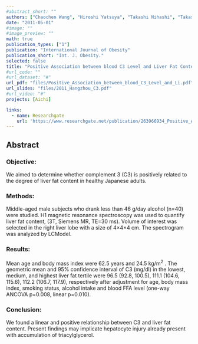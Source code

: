 ```yaml
---
#abstract_short: ""
authors: ["Chaochen Wang", "Hiroshi Yatsuya", "Takashi Nihashi", "Takashi Muramatsu", "Koji Tamakoshi", "Yuanying Li", "Kunihiro Matsushita", "Yo Hotta", "Hiroshi Fukatsu", "Hideaki Toyoshima"]
date: "2011-05-01"
#image: ""
#image_preview: ""
math: true
publication_types: ["1"]
publication: "International Journal of Obesity"
publication_short: "Int. J. Obesity."
selected: false
title: "Positive Association between blood C3 Level and Liver Fat Content Quantified by 1H Magnetic Resonance Spectroscopy in Japanese Men"
#url_code: ""
#url_dataset: "#"
url_pdf: "files/Positive_Association_between_blood_C3_Level_and_Li.pdf"
url_slides: "files/2011_Hangzhou_C3.pdf"
#url_video: "#"
projects: [Aichi]

links:
  - name: Researchgate
    url: 'https://www.researchgate.net/publication/263966934_Positive_Association_between_blood_C3_Level_and_Liver_Fat_Content_Quantified_by_1H_Magnetic_Resonance_Spectroscopy_in_Japanese_Men'
---
```


## Abstract

### Objective:
We aimed to determine whether complement 3 (C3) is positively related to the degree of liver fat content in healthy Japanese adults.

### Methods:
Middle-aged male subjects who drank less than 46 g/day alcohol (n=40) were studied. H1 magnetic resonance spectroscopy was used to quantify liver fat content, (3T, Siemens MR, TE=30 ms). Volume of interest was selected in the right liver lobe with a size of 4×4×4 cm. The spectrogram was analyzed by LCModel.

### Results:
Mean age and body mass index were 62.5 years and 24.5 kg/m<sup>2</sup> . The geometric mean and 95% confidence interval of C3 (mg/dl) in the lowest, medium, and highest liver fat tertile were 96.5 (92.8, 100.5), 111.1 (104.6, 115.6), 112.2 (106.7, 117.9), respectively after adjustment for age, body mass index, smoking status, alcohol intake and blood FFA level (one-way ANCOVA p=0.008, linear p=0.010).

### Conclusion:
We found a linear and positive relationship between C3 and liver fat content. Present findings may implicate hepatocyte injury already present with accumulation of triacylglycerol.
